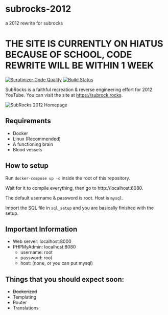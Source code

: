 # subrocks-2012
a 2012 rewrite for subrocks

# THE SITE IS CURRENTLY ON HIATUS BECAUSE OF SCHOOL, CODE REWRITE WILL BE WITHIN 1 WEEK

[![Scrutinizer Code Quality](https://scrutinizer-ci.com/g/the-real-sumsome/subrocks-2012/badges/quality-score.png?b=main)](https://scrutinizer-ci.com/g/the-real-sumsome/subrocks-2012/?branch=main)
[![Build Status](https://scrutinizer-ci.com/g/the-real-sumsome/subrocks-2012/badges/build.png?b=main)](https://scrutinizer-ci.com/g/the-real-sumsome/subrocks-2012/build-status/main)

SubRocks is a faithful recreation & reverse engineering effort for 2012 YouTube. You can visit the site at https://subrock.rocks.

![SubRocks 2012 Homepage](https://i.imgur.com/fenftoY.png)

## Requirements
- Docker
- Linux (Recommended)
- A functioning brain
- Blood vessels

## How to setup
Run `docker-compose up -d` inside the root of this repository.

Wait for it to compile everything, then go to http://localhost:8080.

The default username & password is root. Host is `mysql`. 

Import the SQL file in `sql_setup` and you are basically finished with the setup.

## Important Information
- Web server: localhost:8000
- PHPMyAdmin: localhost:8080
  - username: root
  - password: root
  - host:     (none, or you can put mysql)

## Things that you should expect soon:
- ~~Dockerized~~
- Templating
- Router
- Translations
